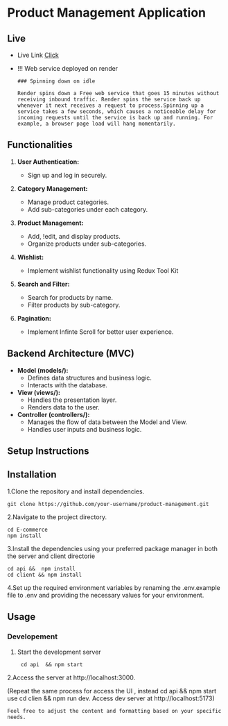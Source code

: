 # Product Management Application

## Live
- Live Link [Click](#https://product-management-kt9t.onrender.com)
- !!! Web service deployed on render 

      ### Spinning down on idle

      Render spins down a Free web service that goes 15 minutes without receiving inbound traffic. Render spins the service back up whenever it next receives a request to process.Spinning up a service takes a few seconds, which causes a noticeable delay for incoming requests until the service is back up and running. For example, a browser page load will hang momentarily.
      
## Functionalities
1. **User Authentication:**
   - Sign up and log in securely.

2. **Category Management:**
   - Manage product categories.
   - Add sub-categories under each category.

3. **Product Management:**
   - Add, !edit, and display products.
   - Organize products under sub-categories.

4. **Wishlist:**
   - Implement wishlist functionality using Redux Tool Kit

5. **Search and Filter:**
   - Search for products by name.
   - Filter products by sub-category.

6. **Pagination:**
   - Implement Infinte Scroll for better user experience.

## Backend Architecture (MVC)
- **Model (models/):**
  - Defines data structures and business logic.
  - Interacts with the database.
- **View (views/):**
  - Handles the presentation layer.
  - Renders data to the user.
- **Controller (controllers/):**
  - Manages the flow of data between the Model and View.
  - Handles user inputs and business logic.

## Setup Instructions

## Installation

1.Clone the repository and install dependencies.
 
    git clone https://github.com/your-username/product-management.git

2.Navigate to the project directory.
    
    cd E-commerce
    npm install

3.Install the dependencies using your preferred package manager in both the server and client directorie
    
    cd api &&  npm install
    cd client && npm install
4.Set up the required environment variables by renaming the .env.example file to .env and providing the necessary values for your environment.

## Usage

   ### Developement

   1. Start the development server
        
           cd api  && npm start
  
   2.Access the server at http://localhost:3000.

   (Repeat the same process for access the UI , instead  cd api && npm start use cd clien && npm run dev.
   Access dev server at http://localhost:5173)




```   
Feel free to adjust the content and formatting based on your specific needs.

